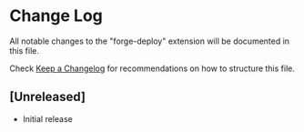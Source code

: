 # Change Log

All notable changes to the "forge-deploy" extension will be documented in this file.

Check [Keep a Changelog](http://keepachangelog.com/) for recommendations on how to structure this file.

## [Unreleased]

- Initial release